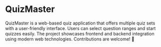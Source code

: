 # QuizMaster
QuizMaster is a web-based quiz application that offers multiple quiz sets with a user-friendly interface. Users can select question ranges and start quizzes easily. The project showcases frontend and backend integration using modern web technologies. Contributions are welcome! 🚀
